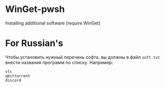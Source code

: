 # WinGet-pwsh
Installing additional software (require WinGet)

# For Russian's
Чтобы установить нужный перечень софта, вы должны в файл ```soft.txt``` внести названия программ по списку.
Например:
```obs
vlc
qbittorrent
discord
```

